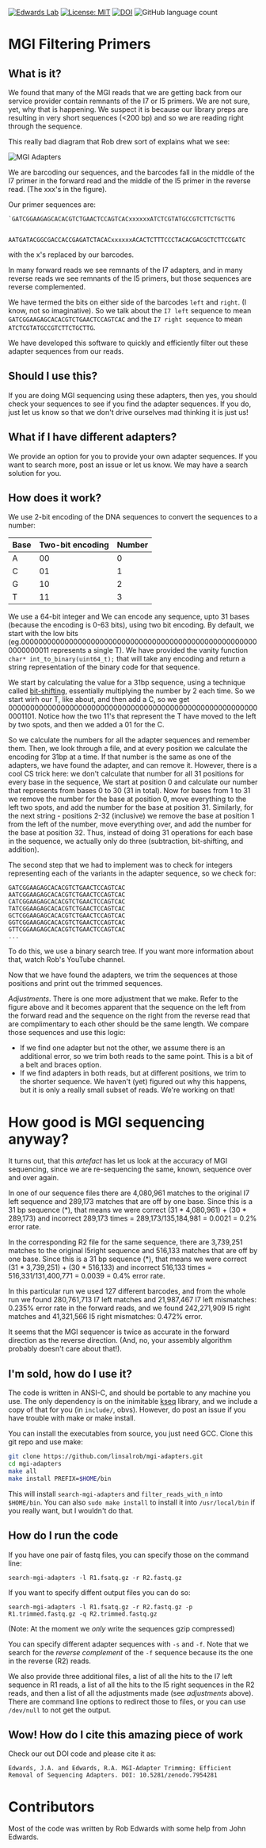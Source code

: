 [![Edwards Lab](https://img.shields.io/badge/Bioinformatics-EdwardsLab-03A9F4)](https://edwards.flinders.edu.au)
[![License: MIT](https://img.shields.io/badge/License-MIT-yellow.svg)](https://opensource.org/licenses/MIT)
[![DOI](https://www.zenodo.org/badge/643454906.svg)](https://www.zenodo.org/badge/latestdoi/643454906)
![GitHub language count](https://img.shields.io/github/languages/count/linsalrob/mgi-adapters)



# MGI Filtering Primers

## What is it?

We found that many of the MGI reads that we are getting back from our service provider contain remnants of the I7 or I5 primers. We are not sure, yet, why that is happening. We suspect it is because our library preps are resulting in very short sequences (<200 bp) and so we are reading right through the sequence.

This really bad diagram that Rob drew sort of explains what we see:

![MGI Adapters](img/mgi_adapters.png)

We are barcoding our sequences, and the barcodes fall in the middle of the I7 primer in the forward read and the middle of the I5 primer in the reverse read. (The xxx's in the figure). 

Our primer sequences are:

```
`GATCGGAAGAGCACACGTCTGAACTCCAGTCACxxxxxxATCTCGTATGCCGTCTTCTGCTTG


AATGATACGGCGACCACCGAGATCTACACxxxxxxACACTCTTTCCCTACACGACGCTCTTCCGATC
```

with the x's replaced by our barcodes.

In many forward reads we see remnants of the I7 adapters, and in many reverse reads we see remnants of the I5 primers, but those sequences are reverse complemented.

We have termed the bits on either side of the barcodes `left` and `right`. (I know, not so imaginative). So we talk about the `I7 left` sequence to mean `GATCGGAAGAGCACACGTCTGAACTCCAGTCAC` and the `I7 right sequence` to mean `ATCTCGTATGCCGTCTTCTGCTTG`.

We have developed this software to quickly and efficiently filter out these adapter sequences from our reads.

## Should I use this?

If you are doing MGI sequencing using these adapters, then yes, you should check your sequences to see if you find the adapter sequences. If you do, just let us know so that we don't drive ourselves mad thinking it is just us!

## What if I have different adapters?

We provide an option for you to provide your own adapter sequences. If you want to search more, post an issue or let us know. We may have a search solution for you.

## How does it work?

We use 2-bit encoding of the DNA sequences to convert the sequences to a number:


Base | Two-bit encoding | Number
--- | --- | ---
A | 00 | 0
C | 01 | 1
G | 10 | 2
T | 11 | 3


We use a 64-bit integer and We can encode any sequence, upto 31 bases (because the encoding is 0-63 bits), using two bit encoding. By default, we start with the low bits (eg.0000000000000000000000000000000000000000000000000000000000000011 represents a single T). We have provided the vanity function `char* int_to_binary(uint64_t);` that will take any encoding and return a string representation of the binary code for that sequence.

We start by calculating the value for a 31bp sequence, using a technique called [bit-shifting](https://en.wikipedia.org/wiki/Bitwise_operation#Bit_shifts), essentially multiplying the number by 2 each time. So we start wirh our T, like about, and then add a C, so we get 0000000000000000000000000000000000000000000000000000000000001101.  Notice how the two 11's that represent the T have moved to the left by two spots, and then we added a 01 for the C.

So we calculate the numbers for all the adapter sequences and remember them. Then, we look through a file, and at every position we calculate the encoding for 31bp at a time. If that number is the same as one of the adapters, we have found the adapter, and can remove it. However, there is a cool CS trick here: we don't calculate that number for all 31 positions for every base in the sequence, We start at position 0 and calculate our number that represents from bases 0 to 30 (31 in total). Now for bases from 1 to 31 we remove the number for the base at position 0, move everything to the left two spots, and add the number for the base at position 31. Similarly, for the next string - positions 2-32 (inclusive) we remove the base at position 1 from the left of the number, move everything over, and add the number for the base at position 32. Thus, instead of doing 31 operations for each base in the sequence, we actually only do three (subtraction, bit-shifting, and addition).

The second step that we had to implement was to check for integers representing each of the variants in the adapter sequence, so we check for:


```
GATCGGAAGAGCACACGTCTGAACTCCAGTCAC
AATCGGAAGAGCACACGTCTGAACTCCAGTCAC
CATCGGAAGAGCACACGTCTGAACTCCAGTCAC
TATCGGAAGAGCACACGTCTGAACTCCAGTCAC
GCTCGGAAGAGCACACGTCTGAACTCCAGTCAC
GGTCGGAAGAGCACACGTCTGAACTCCAGTCAC
GTTCGGAAGAGCACACGTCTGAACTCCAGTCAC
...
```

To do this, we use a binary search tree. If you want more information about that, watch Rob's YouTube channel.

Now that we have found the adapters, we trim the sequences at those positions and print out the trimmed sequences. 

*Adjustments*. There is one more adjustment that we make. Refer to the figure above and it becomes apparent that the sequence on the left from the forward read and the sequence on the right from the reverse read that are complimentary to each other should be the same length. We compare those sequences and use this logic:

- If we find one adapter but not the other, we assume there is an additional error, so we trim both reads to the same point. This is a bit of a belt and braces option.
- If we find adapters in both reads, but at different positions, we trim to the shorter sequence. We haven't (yet) figured out why this happens, but it is only a really small subset of reads. We're working on that!

# How good is MGI sequencing anyway?

It turns out, that this _artefact_ has let us look at the accuracy of MGI sequencing, since we are re-sequencing the same, known, sequence over and over again. 


In one of our sequence files there are 4,080,961 matches to the original I7 left sequence and 289,173 matches that are off by one base. Since this is a 31 bp sequence (\*), that means we were correct (31 \* 4,080,961) + (30 \* 289,173) and incorrect 289,173 times = 289,173/135,184,981 = 0.0021 = 0.2% error rate.

In the corresponding R2 file for the same sequence, there are 3,739,251 matches to the original I5right sequence and 516,133 matches that are off by one base. Since this is a 31 bp sequence (\*), that means we were correct (31 \* 3,739,251) + (30 \* 516,133) and incorrect 516,133 times = 516,331/131,400,771 = 0.0039 = 0.4% error rate.

In this particular run we used 127 different barcodes, and from the whole run we found 280,761,713 I7 left matches and 21,987,467 I7 left mismatches: 0.235% error rate in the forward reads, and we found 242,271,909 I5 right matches and 41,321,566 I5 right mismatches: 0.472% error.

It seems that the MGI sequencer is twice as accurate in the forward direction as the reverse direction. (And, no, your assembly algorithm probably doesn't care about that!).


## I'm sold, how do I use it?

The code is written in ANSI-C, and should be portable to any machine you use. The only dependency is on the inimitable [kseq](https://lh3lh3.users.sourceforge.net/kseq.shtml) library, and we include a copy of that for you (in `include/`, obvs). However, do post an issue if you have trouble with make or make install.

You can install the executables from source, you just need GCC. Clone this git repo and use make:

```bash
git clone https://github.com/linsalrob/mgi-adapters.git
cd mgi-adapters
make all
make install PREFIX=$HOME/bin
```

This will install `search-mgi-adapters` and `filter_reads_with_n` into `$HOME/bin`. You can also `sudo make install` to install it into `/usr/local/bin` if you really want, but I wouldn't do that.

## How do I run the code

If you have one pair of fastq files, you can specify those on the command line:

```
search-mgi-adapters -l R1.fsatq.gz -r R2.fastq.gz
```

If you want to specify diffent output files you can do so:

```
search-mgi-adapters -l R1.fsatq.gz -r R2.fastq.gz -p R1.trimmed.fastq.gz -q R2.trimmed.fastq.gz
```

(Note: At the moment we _only_ write the sequences gzip compressed)

You can specify different adapter sequences with `-s` and `-f`. Note that we search for the _reverse complement_ of the `-f` sequence because its the one in the reverse (R2) reads.

We also provide three additional files, a list of all the hits to the I7 left sequence in R1 reads, a list of all the hits to the I5 right sequences in the R2 reads, and then a list of all the adjustments made (see _adjustments_ above). There are command line options to redirect those to files, or you can use `/dev/null` to not get the output.

## Wow! How do I cite this amazing piece of work

Check our out DOI code and please cite it as:

```
Edwards, J.A. and Edwards, R.A. MGI-Adapter Trimming: Efficient Removal of Sequencing Adapters. DOI: 10.5281/zenodo.7954281
```



# Contributors

Most of the code was written by Rob Edwards with some help from John Edwards.
